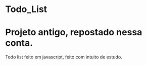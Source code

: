# Todo_List
# Projeto antigo, repostado nessa conta.

Todo list feito em javascript, feito com intuito de estudo.
